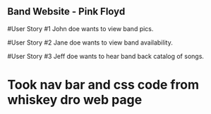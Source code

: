 ## Band Website - Pink Floyd

#User Story #1
John doe wants to view band pics.

#User Story #2
Jane doe wants to view band availability.

#User Story #3
Jeff doe wants to hear band back catalog of songs.


# Took nav bar and css code from whiskey dro web page
